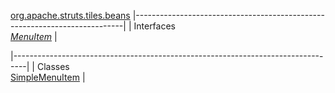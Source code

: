 [org.apache.struts.tiles.beans](../../../../../org/apache/struts/tiles/beans/package-summary.html.md)
|---------------------------------------------------------------------------|
| Interfaces                                                                
  [*MenuItem*](MenuItem.html.md "interface in org.apache.struts.tiles.beans")  |

|---------------------------------------------------------------------------------|
| Classes                                                                         
  [SimpleMenuItem](SimpleMenuItem.html.md "class in org.apache.struts.tiles.beans")  |


